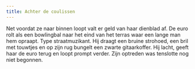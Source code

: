 ```yaml
---
title: Achter de coulissen
---
```

Net voordat ze naar binnen loopt valt er geld van haar dienblad af. De euro rolt als een bowlingbal naar het eind van het terras waar een lange man hem opraapt. Type straatmuzikant. Hij draagt een bruine strohoed, een bril met touwtjes en op zijn rug bungelt een zwarte gitaarkoffer. Hij lacht, geeft haar de euro terug en loopt prompt verder. Zijn optreden was tenslotte nog niet begonnen.
